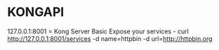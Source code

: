 # KONGAPI

127.0.0.1:8001 = Kong Server
Basic Expose your services
        - curl http://127.0.0.1:8001/services -d name=httpbin -d url=http://httpbin.org
